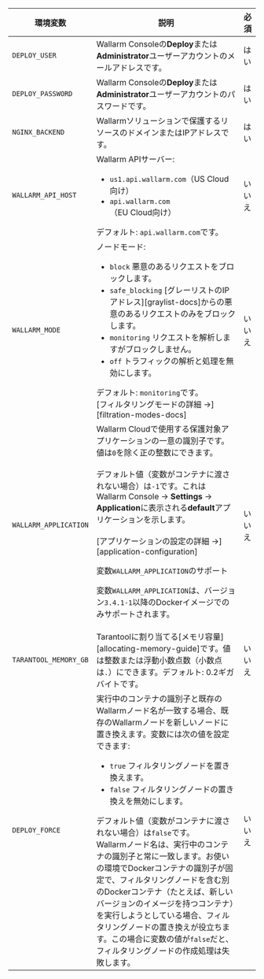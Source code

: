 環境変数 | 説明| 必須
--- | ---- | ----
`DEPLOY_USER` | Wallarm Consoleの**Deploy**または**Administrator**ユーザーアカウントのメールアドレスです。| はい
`DEPLOY_PASSWORD` | Wallarm Consoleの**Deploy**または**Administrator**ユーザーアカウントのパスワードです。 | はい
`NGINX_BACKEND` | Wallarmソリューションで保護するリソースのドメインまたはIPアドレスです。 | はい
`WALLARM_API_HOST` | Wallarm APIサーバー:<ul><li>`us1.api.wallarm.com`（US Cloud向け）</li><li>`api.wallarm.com`（EU Cloud向け）</li></ul>デフォルト: `api.wallarm.com`です。 | いいえ
`WALLARM_MODE` | ノードモード:<ul><li>`block` 悪意のあるリクエストをブロックします。</li><li>`safe_blocking` [グレーリストのIPアドレス][graylist-docs]からの悪意のあるリクエストのみをブロックします。</li><li>`monitoring` リクエストを解析しますがブロックしません。</li><li>`off` トラフィックの解析と処理を無効にします。</li></ul>デフォルト: `monitoring`です。<br>[フィルタリングモードの詳細 →][filtration-modes-docs] | いいえ
`WALLARM_APPLICATION` | Wallarm Cloudで使用する保護対象アプリケーションの一意の識別子です。値は`0`を除く正の整数にできます。<br><br>デフォルト値（変数がコンテナに渡されない場合）は`-1`です。これはWallarm Console → **Settings** → **Application**に表示される**default**アプリケーションを示します。<br><br>[アプリケーションの設定の詳細 →][application-configuration]<div class="admonition info"> <p class="admonition-title">変数`WALLARM_APPLICATION`のサポート</p> <p>変数`WALLARM_APPLICATION`は、バージョン`3.4.1-1`以降のDockerイメージでのみサポートされます。</p></div> | いいえ
`TARANTOOL_MEMORY_GB` | Tarantoolに割り当てる[メモリ容量][allocating-memory-guide]です。値は整数または浮動小数点数（小数点は<code>.</code>）にできます。デフォルト: 0.2ギガバイトです。 | いいえ
`DEPLOY_FORCE` | 実行中のコンテナの識別子と既存のWallarmノード名が一致する場合、既存のWallarmノードを新しいノードに置き換えます。変数には次の値を設定できます:<ul><li>`true` フィルタリングノードを置き換えます。</li><li>`false` フィルタリングノードの置き換えを無効にします。</li></ul>デフォルト値（変数がコンテナに渡されない場合）は`false`です。<br>Wallarmノード名は、実行中のコンテナの識別子と常に一致します。お使いの環境でDockerコンテナの識別子が固定で、フィルタリングノードを含む別のDockerコンテナ（たとえば、新しいバージョンのイメージを持つコンテナ）を実行しようとしている場合、フィルタリングノードの置き換えが役立ちます。この場合に変数の値が`false`だと、フィルタリングノードの作成処理は失敗します。 | いいえ